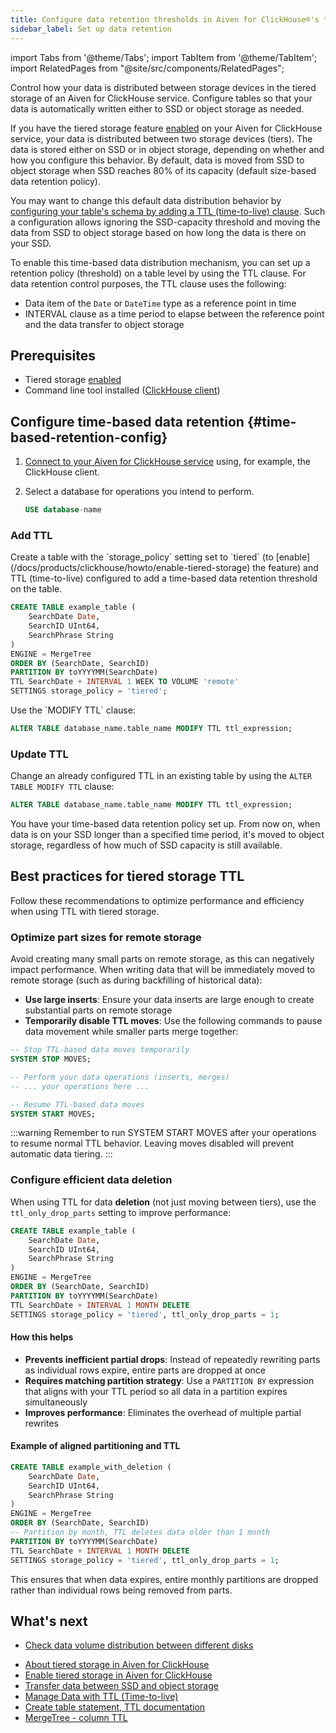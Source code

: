 ```yaml
---
title: Configure data retention thresholds in Aiven for ClickHouse®'s tiered storage
sidebar_label: Set up data retention
---
```


import Tabs from '@theme/Tabs';
import TabItem from '@theme/TabItem';
import RelatedPages from "@site/src/components/RelatedPages";

Control how your data is distributed between storage devices in the tiered storage of an Aiven for ClickHouse service. Configure tables so that your data is automatically written either to SSD or object storage as needed.

If you have the tiered storage feature
[enabled](/docs/products/clickhouse/howto/enable-tiered-storage) on your Aiven for
ClickHouse service, your data is
distributed between two storage devices (tiers). The data is stored
either on SSD or in object storage, depending on whether and how you
configure this behavior. By default, data is moved from SSD to object
storage when SSD reaches 80% of its capacity (default size-based data
retention policy).

You may want to change this default data distribution behavior by
[configuring your table's schema by adding a TTL (time-to-live) clause](/docs/products/clickhouse/howto/configure-tiered-storage#time-based-retention-config).
Such a configuration allows ignoring the SSD-capacity
threshold and moving the data from SSD to object storage based on how
long the data is there on your SSD.

To enable this time-based data distribution mechanism, you can set up a
retention policy (threshold) on a table level by using the TTL clause.
For data retention control purposes, the TTL clause uses the following:

-   Data item of the `Date` or `DateTime` type as a reference point in
    time
-   INTERVAL clause as a time period to elapse between the reference
    point and the data transfer to object storage

## Prerequisites

-   Tiered storage [enabled](/docs/products/clickhouse/howto/enable-tiered-storage)
-   Command line tool installed
    ([ClickHouse client](/docs/products/clickhouse/howto/connect-with-clickhouse-cli))

## Configure time-based data retention {#time-based-retention-config}

1.  [Connect to your Aiven for ClickHouse service](/docs/products/clickhouse/howto/list-connect-to-service) using, for example, the ClickHouse client.

1.  Select a database for operations you intend to perform.

    ```sql
    USE database-name
    ```

### Add TTL

<Tabs groupId="group1">
<TabItem value="1" label="Add TTL to a new table" default>
Create a table with the `storage_policy` setting set to `tiered` (to
[enable](/docs/products/clickhouse/howto/enable-tiered-storage) the feature) and TTL
(time-to-live) configured to add a
time-based data retention threshold on the table.

```sql
CREATE TABLE example_table (
    SearchDate Date,
    SearchID UInt64,
    SearchPhrase String
)
ENGINE = MergeTree
ORDER BY (SearchDate, SearchID)
PARTITION BY toYYYYMM(SearchDate)
TTL SearchDate + INTERVAL 1 WEEK TO VOLUME 'remote'
SETTINGS storage_policy = 'tiered';
```

</TabItem>
<TabItem value="2" label="Add TTL to an existing table">
Use the `MODIFY TTL` clause:

```sql
ALTER TABLE database_name.table_name MODIFY TTL ttl_expression;
```

</TabItem>
</Tabs>

### Update TTL

Change an already configured TTL in an existing table by using the `ALTER
TABLE MODIFY TTL` clause:

```sql
ALTER TABLE database_name.table_name MODIFY TTL ttl_expression;
```

You have your time-based data retention policy set up. From now on, when
data is on your SSD longer than a specified time period, it's moved to
object storage, regardless of how much of SSD capacity is still
available.

## Best practices for tiered storage TTL

Follow these recommendations to optimize performance and efficiency when using TTL with
tiered storage.

### Optimize part sizes for remote storage

Avoid creating many small parts on remote storage, as this can negatively impact performance.
When writing data that will be immediately moved to remote storage (such as during
backfilling of historical data):

- **Use large inserts**: Ensure your data inserts are large enough to create substantial
  parts on remote storage
- **Temporarily disable TTL moves**: Use the following commands to pause data movement
  while smaller parts merge together:

```sql
-- Stop TTL-based data moves temporarily
SYSTEM STOP MOVES;

-- Perform your data operations (inserts, merges)
-- ... your operations here ...

-- Resume TTL-based data moves
SYSTEM START MOVES;
```

:::warning
Remember to run SYSTEM START MOVES after your operations to resume normal TTL behavior.
Leaving moves disabled will prevent automatic data tiering.
:::

### Configure efficient data deletion

When using TTL for data **deletion** (not just moving between tiers), use the
`ttl_only_drop_parts` setting to improve performance:

```sql
CREATE TABLE example_table (
    SearchDate Date,
    SearchID UInt64,
    SearchPhrase String
)
ENGINE = MergeTree
ORDER BY (SearchDate, SearchID)
PARTITION BY toYYYYMM(SearchDate)
TTL SearchDate + INTERVAL 1 MONTH DELETE
SETTINGS storage_policy = 'tiered', ttl_only_drop_parts = 1;
```

#### How this helps

- **Prevents inefficient partial drops**: Instead of repeatedly rewriting parts as
  individual rows expire, entire parts are dropped at once
- **Requires matching partition strategy**: Use a `PARTITION BY` expression that aligns
  with your TTL period so all data in a partition expires simultaneously
- **Improves performance**: Eliminates the overhead of multiple partial rewrites

#### Example of aligned partitioning and TTL

```sql
CREATE TABLE example_with_deletion (
    SearchDate Date,
    SearchID UInt64,
    SearchPhrase String
)
ENGINE = MergeTree
ORDER BY (SearchDate, SearchID)
-- Partition by month, TTL deletes data older than 1 month
PARTITION BY toYYYYMM(SearchDate)
TTL SearchDate + INTERVAL 1 MONTH DELETE
SETTINGS storage_policy = 'tiered', ttl_only_drop_parts = 1;
```

This ensures that when data expires, entire monthly partitions are dropped rather than
individual rows being removed from parts.

## What's next

-   [Check data volume distribution between different disks](/docs/products/clickhouse/howto/check-data-tiered-storage)

<RelatedPages/>

-   [About tiered storage in Aiven for ClickHouse](/docs/products/clickhouse/concepts/clickhouse-tiered-storage)
-   [Enable tiered storage in Aiven for ClickHouse](/docs/products/clickhouse/howto/enable-tiered-storage)
-   [Transfer data between SSD and object storage](/docs/products/clickhouse/howto/transfer-data-tiered-storage)
-   [Manage Data with TTL
    (Time-to-live)](https://clickhouse.com/docs/en/guides/developer/ttl)
-   [Create table statement, TTL
    documentation](https://clickhouse.com/docs/en/engines/table-engines/mergetree-family/mergetree#mergetree-table-ttl)
-   [MergeTree - column
    TTL](https://clickhouse.com/docs/en/engines/table-engines/mergetree-family/mergetree#mergetree-column-ttl)
